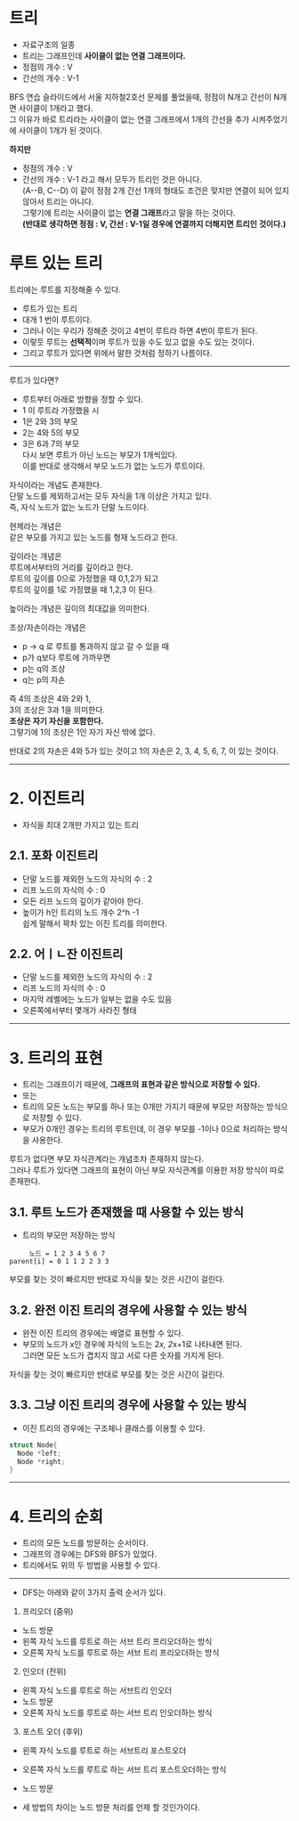 트리
=======================
* 자료구조의 일종    
* 트리는 그래프인데 **사이클이 없는 연결 그래프이다.**     
* 정점의 개수 : V    
* 간선의 개수 : V-1   

BFS 연습 슬라이드에서 서울 지하철2호선 문제를 풀었을때, 정점이 N개고 간선이 N개면 사이클이 1개라고 했다.  
그 이유가 바로 트리라는 사이클이 없는 연결 그래프에서 1개의 간선을 추가 시켜주었기에 사이클이 1개가 된 것이다.  

**하지만**   
* 정점의 개수 : V    
* 간선의 개수 : V-1 
라고 해서 모두가 트리인 것은 아니다.      
(A--B, C--D) 이 같이 정점 2개 간선 1개의 형태도 조건은 맞지만 연결이 되어 있지 않아서 트리는 아니다.     
그렇기에 트리는 사이클이 없는 **연결 그래프**라고 말을 하는 것이다.      
**(반대로 생각하면 정점 : V, 간선 : V-1일 경우에 연결까지 더해지면 트리인 것이다.)**    
   
# 루트 있는 트리    
트리에는 루트를 지정해줄 수 있다.     
* 루트가 있는 트리    
* 대개 1 번이 루트이다.     
* 그러나 이는 우리가 정해준 것이고 4번이 루트라 하면 4번이 루트가 된다.     
* 이렇듯 루트는 **선택적**이며 루트가 있을 수도 있고 없을 수도 있는 것이다.    
* 그리고 루트가 있다면 위에서 말한 것처럼 정하기 나름이다.  
___
루트가 있다면?  
    
* 루트부터 아래로 방향을 정할 수 있다.      
* 1 이 루트라 가정했을 시         
* 1은 2와 3의 부모     
* 2는 4와 5의 부모     
* 3은 6과 7의 부모  
다시 보면 루트가 아닌 노드는 부모가 1개씩있다.         
이를 반대로 생각해서 부모 노드가 없는 노드가 루트이다.      
    
자식이라는 개념도 존재한다.  
단말 노드를 제외하고서는 모두 자식을 1개 이상은 가지고 있다.  
즉, 자식 노드가 없는 노드가 단말 노드이다.   
   
현제라는 개념은  
같은 부모를 가지고 있는 노드를 형재 노드라고 한다.   

깊이라는 개념은    
루트에서부터의 거리를 깊이라고 한다.          
루트의 깊이를 0으로 가정했을 때 0,1,2가 되고         
루트의 깊이를 1로 가정했을 때 1,2,3 이 된다.       
   
높이라는 개념은 깊이의 최대값을 의미한다.
   
조상/자손이라는 개념은     
* p -> q 로 루트를 통과하지 않고 갈 수 있을 때       
* p가 q보다 루트에 가까우면     
* p는 q의 조상        
* q는 p의 자손     

즉 4의 조상은 4와 2와 1,     
3의 조상은 3과 1을 의미한다.           
**조상은 자기 자신을 포함한다.**       
그렇기에 1의 조상은 1인 자기 자신 밖에 없다.     
  
반대로 2의 자손은 4와 5가 있는 것이고 1의 자손은 2, 3, 4, 5, 6, 7, 이 있는 것이다.    
     
***
# 2. 이진트리 
* 자식을 최대 2개만 가지고 있는 트리    
   
## 2.1. 포화 이진트리            
* 단말 노드를 제외한 노드의 자식의 수 : 2            
* 리프 노드의 자식의 수 : 0           
* 모든 리프 노드의 깊이가 같아야 한다.             
* 높이가 h인 트리의 노드 개수 2^h -1         
쉽게 말해서 꽉차 있는 이진 트리를 의미한다.     
    
## 2.2. 어ㅣㄴ잔 이진트리            
* 단말 노드를 제외한 노드의 자식의 수 : 2            
* 리프 노드의 자식의 수 : 0           
* 마지막 레벨에는 노드가 일부는 없을 수도 있음   
* 오른쪽에서부터 몇개가 사라진 형태
    
***
# 3. 트리의 표현  
  
* 트리는 그래프이기 때문에, **그래프의 표현과 같은 방식으로 저장할 수 있다.**       
* 또는       
* 트리의 모든 노드는 부모를 하나 또는 0개만 가지기 때문에 부모만 저장하는 방식으로 저장할 수 있다.       
* 부모가 0개인 경우는 트리의 루트인데, 이 경우 부모를 -1이나 0으로 처리하는 방식을 사용한다.        

루트가 없다면 부모 자식관계라는 개념조차 존재하지 않는다.      
그러나 루트가 있다면 그래프의 표현이 아닌 부모 자식관계를 이용한 저장 방식이 따로 존재한다.     

## 3.1. 루트 노드가 존재했을 때 사용할 수 있는 방식
* 트리의 부모만 저장하는 방식
``` 
     노드 = 1 2 3 4 5 6 7       
parent[i] = 0 1 1 2 2 3 3        
```    
부모를 찾는 것이 빠르지만 반대로 자식을 찾는 것은 시간이 걸린다.    

## 3.2. 완전 이진 트리의 경우에 사용할 수 있는 방식        
* 완전 이진 트리의 경우에는 배열로 표현할 수 있다.            
* 부모의 노드가 x인 경우에 자식의 노드는 2*x, 2*x+1로 나타내면 된다.            
그러면 모든 노드가 겹치지 않고 서로 다른 숫자를 가지게 된다.    
   
자식을 찾는 것이 빠르지만 반대로 부모를 찾는 것은 시간이 걸린다.  
   
## 3.3. 그냥 이진 트리의 경우에 사용할 수 있는 방식       
* 이진 트리의 경우에는 구조체나 클래스를 이용할 수 있다.  

```c++
struct Node{
  Node *left;
  Node *right; 
}
```
   
***
# 4. 트리의 순회   

* 트리의 모든 노드를 방문하는 순서이다.      
* 그래프의 경우에는 DFS와 BFS가 있었다.       
* 트리에서도 위의 두 방법을 사용할 수 있다.  
___
* DFS는 아래와 같이 3가지 출력 순서가 있다.
1. 프리오더 (중위)
  * 노드 방문
  * 왼쪽 자식 노드를 루트로 하는 서브 트리 프리오더하는 방식      
  * 오른쪽 자식 노드를 루트로 하는 서브 트리 프리오더하는 방식   
2. 인오더 (전위)
  * 왼쪽 자식 노드를 루트로 하는 서브트리 인오더  
  * 노드 방문  
  * 오른쪽 자식 노드를 루트로 하는 서브 트리 인오더하는 방식   
3. 포스트 오더 (후위)
  * 왼쪽 자식 노드를 루트로 하는 서브트리 포스트오더  
  * 오른쪽 자식 노드를 루트로 하는 서브 트리 포스트오더하는 방식   
  * 노드 방문 
  
* 세 방법의 차이는 노드 방문 처리를 언제 할 것인가이다.     



